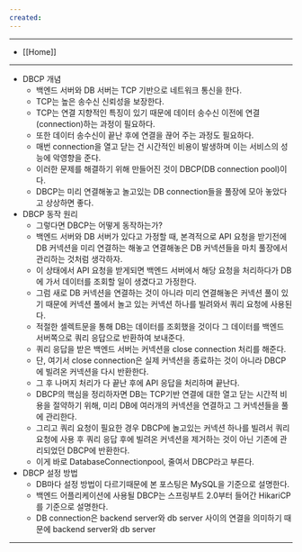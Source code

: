 ```yaml
---
created:
---
```


---
- [[Home]]
---

- DBCP 개념
    - 백엔드 서버와 DB 서버는 TCP 기반으로 네트워크 통신을 한다.
    - TCP는 높은 송수신 신뢰성을 보장한다.
    - TCP는 연결 지향적인 특징이 있기 때문에 데이터 송수신 이전에 연결(connection)하는 과정이 필요하다.
    - 또한 데이터 송수신이 끝난 후에 연결을 끊어 주는 과정도 필요하다.
    - 매번 connection을 열고 닫는 건 시간적인 비용이 발생하며 이는 서비스의 성능에 악영향을 준다.
    - 이러한 문제를 해결하기 위해 만들어진 것이 DBCP(DB connection pool)이다.
    - DBCP는 미리 연결해놓고 놀고있는 DB connection들을 풀장에 모아 놓았다고 상상하면 좋다.
- DBCP 동작 원리
    - 그렇다면 DBCP는 어떻게 동작하는가?
    - 백엔드 서버와 DB 서버가 있다고 가정할 때, 본격적으로 API 요청을 받기전에 DB 커넥션을 미리 연결하는 해놓고 연결해놓은 DB 커넥션들을 마치 풀장에서 관리하는 것처럼 생각하자.
    -  이 상태에서 API 요청을 받게되면 백엔드 서버에서 해당 요청을 처리하다가 DB에 가서 데이터를 조회할 일이 생겼다고 가정한다.
    - 그럼 새로 DB 커넥션을 연결하는 것이 아니라 미리 연결해놓은 커넥션 풀이 있기 때문에 커넥션 풀에서 놀고 있는 커넥션 하나를 빌려와서 쿼리 요청에 사용된다.
    - 적절한 셀렉트문을 통해 DB는 데이터를 조회했을 것이다 그 데이터를 백엔드 서버쪽으로 쿼리 응답으로 반환하여 보내준다.
    - 쿼리 응답을 받은 백엔드 서버는 커넥션을 close connection 처리를 해준다.
    - 단, 여기서 close connection은 실제 커넥션을 종료하는 것이 아니라 DBCP에 빌려온 커넥션을 다시 반환한다.
    - 그 후 나머지 처리가 다 끝난 후에 API 응답을 처리하며 끝난다.
    - DBCP의 핵심을 정리하자면 DB는 TCP기반 연결에 대한 열고 닫는 시간적 비용을 절약하기 위해, 미리 DB에 여러개의 커넥션을 연결하고 그 커넥션들을 풀에 관리한다.
    - 그리고 쿼리 요청이 필요한 경우 DBCP에 놀고있는 커넥션 하나를 빌려서 쿼리 요청에 사용 후 쿼리 응답 후에 빌려온 커넥션을 제거하는 것이 아닌 기존에 관리되었던 DBCP에 반환한다.
    - 이게 바로 DatabaseConnectionpool, 줄여서 DBCP라고 부른다.
- DBCP 설정 방법
    - DB마다 설정 방법이 다르기때문에 본 포스팅은 MySQL을 기준으로 설명한다.
    - 백엔드 어플리케이션에 사용될 DBCP는 스프링부트 2.0부터 들어간 HikariCP를 기준으로 설명한다.
    - DB connection은 backend server와 db server 사이의 연결을 의미하기 때문에 backend server와 db server

---